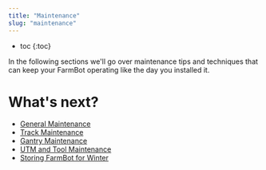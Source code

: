 ```yaml
---
title: "Maintenance"
slug: "maintenance"
---
```


* toc
{:toc}

In the following sections we'll go over maintenance tips and techniques that can keep your FarmBot operating like the day you installed it.

# What's next?

 * [General Maintenance](maintenance/general-maintenance.md)
 * [Track Maintenance](maintenance/track-maintenance.md)
 * [Gantry Maintenance](maintenance/gantry-maintenance.md)
 * [UTM and Tool Maintenance](maintenance/utm-and-tool-maintenance.md)
 * [Storing FarmBot for Winter](maintenance/storing-farmbot-for-winter.md)

